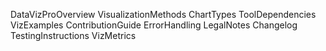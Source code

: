 DataVizProOverview
VisualizationMethods
ChartTypes
ToolDependencies
VizExamples
ContributionGuide
ErrorHandling
LegalNotes
Changelog
TestingInstructions
VizMetrics
